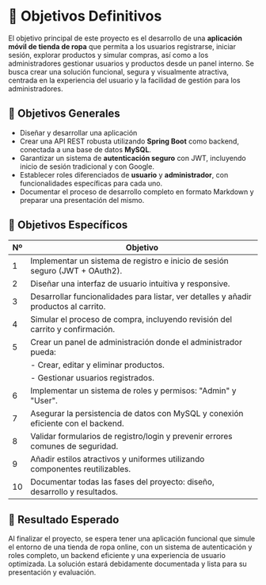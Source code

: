 # 🎯 Objetivos Definitivos

El objetivo principal de este proyecto es el desarrollo de una **aplicación móvil de tienda de ropa** que permita a los usuarios registrarse, iniciar sesión, explorar productos y simular compras, así como a los administradores gestionar usuarios y productos desde un panel interno. Se busca crear una solución funcional, segura y visualmente atractiva, centrada en la experiencia del usuario y la facilidad de gestión para los administradores.

## 📌 Objetivos Generales

- Diseñar y desarrollar una aplicación 
- Crear una API REST robusta utilizando **Spring Boot** como backend, conectada a una base de datos **MySQL**.
- Garantizar un sistema de **autenticación seguro** con JWT, incluyendo inicio de sesión tradicional y con Google.
- Establecer roles diferenciados de **usuario** y **administrador**, con funcionalidades específicas para cada uno.
- Documentar el proceso de desarrollo completo en formato Markdown y preparar una presentación del mismo.

## 📌 Objetivos Específicos

| Nº | Objetivo                                                                 |
|----|--------------------------------------------------------------------------|
| 1  | Implementar un sistema de registro e inicio de sesión seguro (JWT + OAuth2). |
| 2  | Diseñar una interfaz de usuario intuitiva y responsive. |
| 3  | Desarrollar funcionalidades para listar, ver detalles y añadir productos al carrito. |
| 4  | Simular el proceso de compra, incluyendo revisión del carrito y confirmación. |
| 5  | Crear un panel de administración donde el administrador pueda:           |
|    | - Crear, editar y eliminar productos.                                     |
|    | - Gestionar usuarios registrados.                                         |
| 6  | Implementar un sistema de roles y permisos: "Admin" y "User".             |
| 7  | Asegurar la persistencia de datos con MySQL y conexión eficiente con el backend. |
| 8  | Validar formularios de registro/login y prevenir errores comunes de seguridad. |
| 9  | Añadir estilos atractivos y uniformes utilizando componentes reutilizables. |
| 10 | Documentar todas las fases del proyecto: diseño, desarrollo y resultados. |

## 🧭 Resultado Esperado

Al finalizar el proyecto, se espera tener una aplicación funcional que simule el entorno de una tienda de ropa online, con un sistema de autenticación y roles completo, un backend eficiente y una experiencia de usuario optimizada. La solución estará debidamente documentada y lista para su presentación y evaluación.

